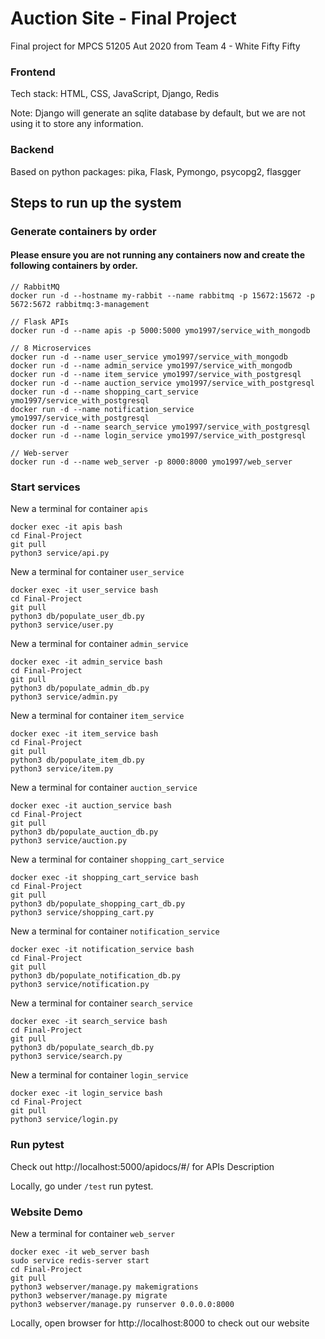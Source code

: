 # Auction Site - Final Project

Final project for MPCS 51205 Aut 2020 from Team 4 - White Fifty Fifty 

### Frontend

Tech stack: HTML, CSS, JavaScript, Django, Redis 

Note: Django will generate an sqlite database by default, but we are not using it to store any information.

### Backend
Based on python packages: pika, Flask, Pymongo, psycopg2, flasgger

## Steps to run up the system
### Generate containers by order
#### Please ensure you are not running any containers now and create the following containers by order.

```
// RabbitMQ
docker run -d --hostname my-rabbit --name rabbitmq -p 15672:15672 -p 5672:5672 rabbitmq:3-management

// Flask APIs
docker run -d --name apis -p 5000:5000 ymo1997/service_with_mongodb

// 8 Microservices
docker run -d --name user_service ymo1997/service_with_mongodb
docker run -d --name admin_service ymo1997/service_with_mongodb
docker run -d --name item_service ymo1997/service_with_postgresql
docker run -d --name auction_service ymo1997/service_with_postgresql
docker run -d --name shopping_cart_service ymo1997/service_with_postgresql
docker run -d --name notification_service ymo1997/service_with_postgresql
docker run -d --name search_service ymo1997/service_with_postgresql
docker run -d --name login_service ymo1997/service_with_postgresql

// Web-server
docker run -d --name web_server -p 8000:8000 ymo1997/web_server

```
### Start services
New a terminal for container `apis`
```
docker exec -it apis bash
cd Final-Project
git pull
python3 service/api.py
```

New a terminal for container `user_service`
```
docker exec -it user_service bash
cd Final-Project
git pull
python3 db/populate_user_db.py 
python3 service/user.py 
``` 

New a terminal for container `admin_service`
```
docker exec -it admin_service bash
cd Final-Project
git pull
python3 db/populate_admin_db.py 
python3 service/admin.py 
``` 

New a terminal for container `item_service`
```
docker exec -it item_service bash
cd Final-Project
git pull
python3 db/populate_item_db.py 
python3 service/item.py 
``` 

New a terminal for container `auction_service`
```
docker exec -it auction_service bash
cd Final-Project
git pull
python3 db/populate_auction_db.py 
python3 service/auction.py 
``` 

New a terminal for container `shopping_cart_service`
```
docker exec -it shopping_cart_service bash
cd Final-Project
git pull
python3 db/populate_shopping_cart_db.py 
python3 service/shopping_cart.py 
``` 

New a terminal for container `notification_service`
```
docker exec -it notification_service bash
cd Final-Project
git pull
python3 db/populate_notification_db.py 
python3 service/notification.py 
``` 

New a terminal for container `search_service`
```
docker exec -it search_service bash
cd Final-Project
git pull
python3 db/populate_search_db.py 
python3 service/search.py 
``` 

New a terminal for container `login_service`
```
docker exec -it login_service bash
cd Final-Project
git pull
python3 service/login.py 
``` 

### Run pytest
Check out http://localhost:5000/apidocs/#/ for APIs Description

Locally, go under `/test` run pytest.

### Website Demo

New a terminal for container `web_server`
```
docker exec -it web_server bash
sudo service redis-server start
cd Final-Project
git pull
python3 webserver/manage.py makemigrations
python3 webserver/manage.py migrate
python3 webserver/manage.py runserver 0.0.0.0:8000
``` 

Locally, open browser for http://localhost:8000 to check out our website
